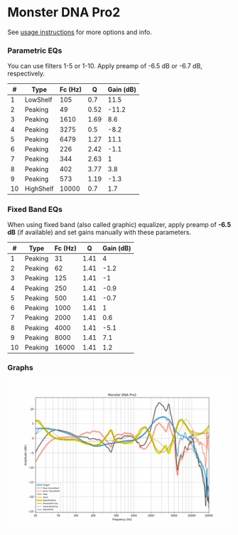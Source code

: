 # Monster DNA Pro2
See [usage instructions](https://github.com/jaakkopasanen/AutoEq#usage) for more options and info.

### Parametric EQs
You can use filters 1-5 or 1-10. Apply preamp of -6.5 dB or -6.7 dB, respectively.

|   # | Type      |   Fc (Hz) |    Q |   Gain (dB) |
|-----|-----------|-----------|------|-------------|
|   1 | LowShelf  |       105 | 0.7  |        11.5 |
|   2 | Peaking   |        49 | 0.52 |       -11.2 |
|   3 | Peaking   |      1610 | 1.69 |         8.6 |
|   4 | Peaking   |      3275 | 0.5  |        -8.2 |
|   5 | Peaking   |      6479 | 1.27 |        11.1 |
|   6 | Peaking   |       226 | 2.42 |        -1.1 |
|   7 | Peaking   |       344 | 2.63 |         1   |
|   8 | Peaking   |       402 | 3.77 |         3.8 |
|   9 | Peaking   |       573 | 1.19 |        -1.3 |
|  10 | HighShelf |     10000 | 0.7  |         1.7 |

### Fixed Band EQs
When using fixed band (also called graphic) equalizer, apply preamp of **-6.5 dB** (if available) and set gains manually with these parameters.

|   # | Type    |   Fc (Hz) |    Q |   Gain (dB) |
|-----|---------|-----------|------|-------------|
|   1 | Peaking |        31 | 1.41 |         4   |
|   2 | Peaking |        62 | 1.41 |        -1.2 |
|   3 | Peaking |       125 | 1.41 |        -1   |
|   4 | Peaking |       250 | 1.41 |        -0.9 |
|   5 | Peaking |       500 | 1.41 |        -0.7 |
|   6 | Peaking |      1000 | 1.41 |         1   |
|   7 | Peaking |      2000 | 1.41 |         0.6 |
|   8 | Peaking |      4000 | 1.41 |        -5.1 |
|   9 | Peaking |      8000 | 1.41 |         7.1 |
|  10 | Peaking |     16000 | 1.41 |         1.2 |

### Graphs
![](./Monster%20DNA%20Pro2.png)
